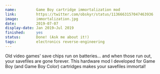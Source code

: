 ```yaml
---
name:         Game Boy cartridge immortalization mod
link:         https://twitter.com/obskyr/status/1136663157047463936
image:        immortalization.jpg
date:         2019-07-07
display-date: Jan 2019—Jul 2019
finished:     yes
status:       Done! (Ask me about it!)
tags:         electronics reverse-engineering
---
```

Old video games' save chips run on batteries… and when those run out, your savefiles are gone forever. This hardware mod I developed for Game Boy (and Game Boy Color) cartridges makes your savefiles immortal!
